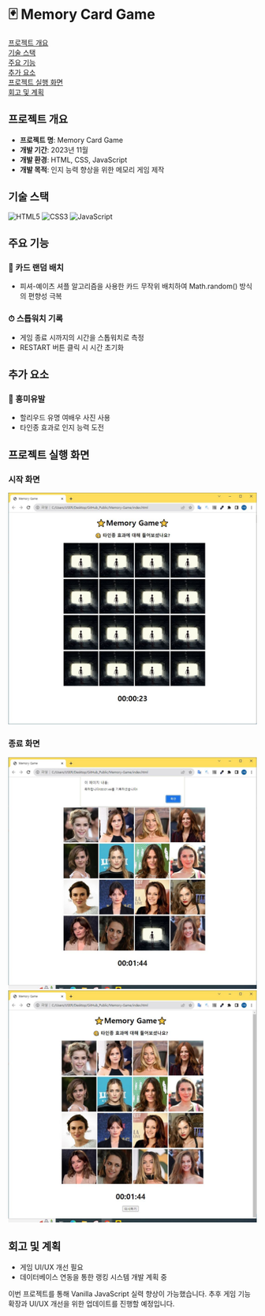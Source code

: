 # 🃏 Memory Card Game 

[프로젝트 개요](#프로젝트-개요)\
[기술 스택](#기술-스택)\
[주요 기능](#주요-기능)\
[추가 요소](#추가-요소)\
[프로젝트 실행 화면](#프로젝트-실행-화면)\
[회고 및 계획](#회고-및-계획)


## 프로젝트 개요

- **프로젝트 명**: Memory Card Game
- **개발 기간**: 2023년 11월
- **개발 환경**: HTML, CSS, JavaScript
- **개발 목적**: 인지 능력 향상을 위한 메모리 게임 제작

## 기술 스택

![HTML5](https://img.shields.io/badge/HTML5-E34F26?style=flat-square&logo=HTML5&logoColor=white)
![CSS3](https://img.shields.io/badge/CSS3-1572B6?style=flat-square&logo=CSS3&logoColor=white)
![JavaScript](https://img.shields.io/badge/JavaScript-F7DF1E?style=flat-square&logo=JavaScript&logoColor=white)

## 주요 기능

### 🎲 카드 랜덤 배치

- 피셔-예이츠 셔플 알고리즘을 사용한 카드 무작위 배치하여 Math.random() 방식의 편향성 극복

### ⏱ 스톱워치 기록

- 게임 종료 시까지의 시간을 스톱워치로 측정
- RESTART 버튼 클릭 시 시간 초기화

## 추가 요소

### 🎠 흥미유발

- 할리우드 유명 여배우 사진 사용
- 타인종 효과로 인지 능력 도전

## 프로젝트 실행 화면

### 시작 화면
![시작 화면](mdImgs/img1.JPG)

### 종료 화면
![종료 화면1](mdImgs/img2.JPG)
![종료 화면2](mdImgs/img3.JPG)

## 회고 및 계획

- 게임 UI/UX 개선 필요
- 데이터베이스 연동을 통한 랭킹 시스템 개발 계획 중

이번 프로젝트를 통해 Vanilla JavaScript 실력 향상이 가능했습니다. 추후 게임 기능 확장과 UI/UX 개선을 위한 업데이트를 진행할 예정입니다.

